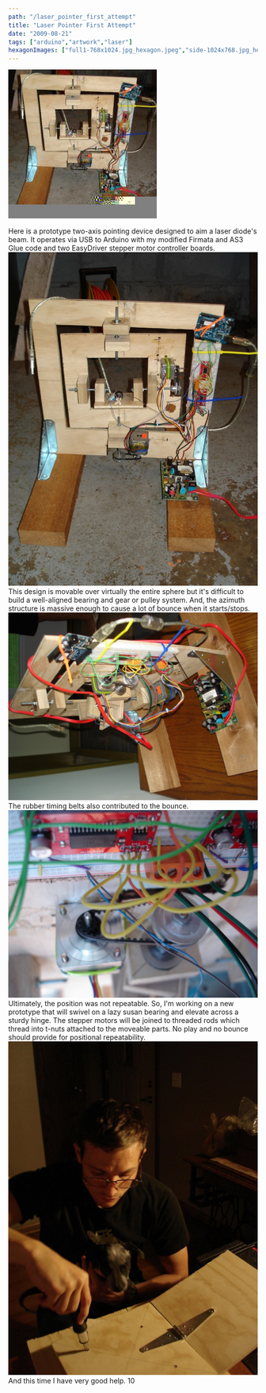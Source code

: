 ```yaml
---
path: "/laser_pointer_first_attempt"
title: "Laser Pointer First Attempt"
date: "2009-08-21"
tags: ["arduino","artwork","laser"]
hexagonImages: ["full1-768x1024.jpg_hexagon.jpeg","side-1024x768.jpg_hexagon.jpeg","close_motor_driver-1024x768.jpg_hexagon.jpeg","help-768x1024.jpg_hexagon.jpeg","full1.jpg_hexagon.jpeg","side.jpg_hexagon.jpeg","close_motor_driver.jpg_hexagon.jpeg","help.jpg_hexagon.jpeg"]
---
```


 [![](full1.jpeg)](full1.jpeg)

Here is a prototype two-axis pointing device designed to aim a laser diode's beam. It operates via USB to Arduino with my modified Firmata and AS3 Glue code and two EasyDriver stepper motor controller boards. [![full1](full1-768x1024.jpg "full1")](full1.jpg) This design is movable over virtually the entire sphere but it's difficult to build a well-aligned bearing and gear or pulley system. And, the azimuth structure is massive enough to cause a lot of bounce when it starts/stops. [![side](side-1024x768.jpg "side")](side.jpg) The rubber timing belts also contributed to the bounce. [![close_motor_driver](close_motor_driver-1024x768.jpg "close_motor_driver")](close_motor_driver.jpg) Ultimately, the position was not repeatable. So, I'm working on a new prototype that will swivel on a lazy susan bearing and elevate across a sturdy hinge. The stepper motors will be joined to threaded rods which thread into t-nuts attached to the moveable parts. No play and no bounce should provide for positional repeatability. [![help](help-768x1024.jpg "help")](help.jpg) And this time I have very good help. 10 
  <!---
  <div class="field field-type-filefield field-field-images" xmlns="http://www.w3.org/1999/xhtml">
      
    <div class="field-items">
            <div class="field-item odd">
                    <a href="http://www.beigerecords.com/joe-old/sites/default/files/full1.jpeg" class="imagecache imagecache-square_thumbnail imagecache-imagelink imagecache-square_thumbnail_imagelink"><img src="http://www.beigerecords.com/joe-old/sites/default/files/imagecache/square_thumbnail/full1.jpeg" alt="" title="" width="300" height="300" class="imagecache imagecache-square_thumbnail"/></a>        </div>
        </div>
</div> 
Here is a prototype two-axis pointing device designed to aim a laser diode's beam. It operates via USB to Arduino with my modified Firmata and AS3 Glue code and two EasyDriver stepper motor controller boards.

 <a href="http://www.beigerecords.com/joe/wp-content/uploads/2009/08/full1.jpg" xmlns="http://www.w3.org/1999/xhtml"><img src="/joe/newdrupal/sites/default/files/images/full1-768x1024.jpg" alt="full1" title="full1" width="600" class="alignnone size-large wp-image-350"/></a> 

This design is movable over virtually the entire sphere but it's difficult to build a well-aligned bearing and gear or pulley system.  And, the azimuth structure is massive enough to cause a lot of bounce when it starts/stops.

 <a href="http://www.beigerecords.com/joe/wp-content/uploads/2009/08/side.jpg" xmlns="http://www.w3.org/1999/xhtml"><img src="/joe/newdrupal/sites/default/files/images/side-1024x768.jpg" alt="side" title="side" width="600" class="alignnone size-large wp-image-351"/></a> 

The rubber timing belts also contributed to the bounce. 

 <a href="http://www.beigerecords.com/joe/wp-content/uploads/2009/08/close_motor_driver.jpg" xmlns="http://www.w3.org/1999/xhtml"><img src="/joe/newdrupal/sites/default/files/images/close_motor_driver-1024x768.jpg" alt="close_motor_driver" title="close_motor_driver" width="600" class="alignnone size-large wp-image-352"/></a> 

Ultimately, the position was not repeatable.  So, I'm working on a new prototype that will swivel on a lazy susan bearing and elevate across a sturdy hinge.  The stepper motors will be joined to threaded rods which thread into t-nuts attached to the moveable parts.  No play and no bounce should provide for positional repeatability.

 <a href="http://www.beigerecords.com/joe/wp-content/uploads/2009/08/help.jpg" xmlns="http://www.w3.org/1999/xhtml"><img src="/joe/newdrupal/sites/default/files/images/help-768x1024.jpg" alt="help" title="help" width="600" class="alignnone size-large wp-image-353"/></a> 

And this time I have very good help.

 10
  --->